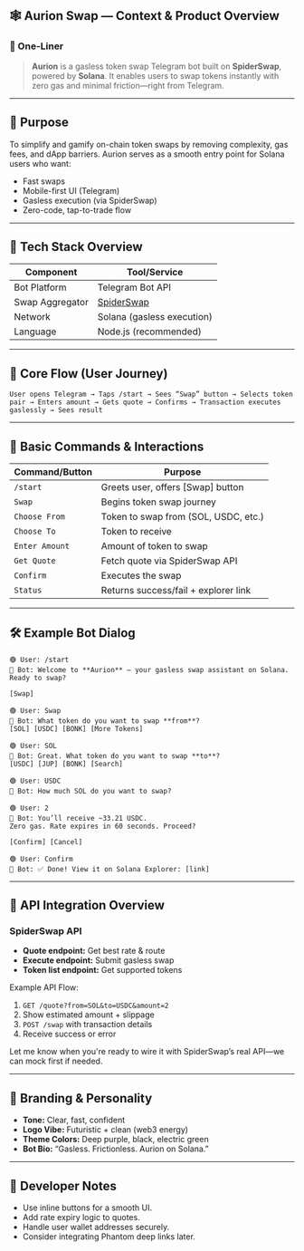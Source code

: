 ## 🕸️ Aurion Swap — Context & Product Overview

### 📌 One-Liner

> **Aurion** is a gasless token swap Telegram bot built on **SpiderSwap**, powered by **Solana**. It enables users to swap tokens instantly with zero gas and minimal friction—right from Telegram.

---

## 🚀 Purpose

To simplify and gamify on-chain token swaps by removing complexity, gas fees, and dApp barriers. Aurion serves as a smooth entry point for Solana users who want:

- Fast swaps
- Mobile-first UI (Telegram)
- Gasless execution (via SpiderSwap)
- Zero-code, tap-to-trade flow

---

## 🔧 Tech Stack Overview

| Component       | Tool/Service                         |
| --------------- | ------------------------------------ |
| Bot Platform    | Telegram Bot API                     |
| Swap Aggregator | [SpiderSwap](https://spiderswap.xyz) |
| Network         | Solana (gasless execution)           |
| Language        | Node.js (recommended)                |

---

## 🧠 Core Flow (User Journey)

```plaintext
User opens Telegram → Taps /start → Sees “Swap” button → Selects token pair → Enters amount → Gets quote → Confirms → Transaction executes gaslessly → Sees result
```

---

## 🧱 Basic Commands & Interactions

| Command/Button | Purpose                              |
| -------------- | ------------------------------------ |
| `/start`       | Greets user, offers \[Swap] button   |
| `Swap`         | Begins token swap journey            |
| `Choose From`  | Token to swap from (SOL, USDC, etc.) |
| `Choose To`    | Token to receive                     |
| `Enter Amount` | Amount of token to swap              |
| `Get Quote`    | Fetch quote via SpiderSwap API       |
| `Confirm`      | Executes the swap                    |
| `Status`       | Returns success/fail + explorer link |

---

## 🛠️ Example Bot Dialog

```plaintext
🟢 User: /start
🤖 Bot: Welcome to **Aurion** — your gasless swap assistant on Solana. Ready to swap?

[Swap]

🟢 User: Swap
🤖 Bot: What token do you want to swap **from**?
[SOL] [USDC] [BONK] [More Tokens]

🟢 User: SOL
🤖 Bot: Great. What token do you want to swap **to**?
[USDC] [JUP] [BONK] [Search]

🟢 User: USDC
🤖 Bot: How much SOL do you want to swap?

🟢 User: 2
🤖 Bot: You’ll receive ~33.21 USDC.
Zero gas. Rate expires in 60 seconds. Proceed?

[Confirm] [Cancel]

🟢 User: Confirm
🤖 Bot: ✅ Done! View it on Solana Explorer: [link]
```

---

## 🔗 API Integration Overview

### SpiderSwap API

- **Quote endpoint:** Get best rate & route
- **Execute endpoint:** Submit gasless swap
- **Token list endpoint:** Get supported tokens

Example API Flow:

1. `GET /quote?from=SOL&to=USDC&amount=2`
2. Show estimated amount + slippage
3. `POST /swap` with transaction details
4. Receive success or error

Let me know when you're ready to wire it with SpiderSwap’s real API—we can mock first if needed.

---

## 🎨 Branding & Personality

- **Tone:** Clear, fast, confident
- **Logo Vibe:** Futuristic + clean (web3 energy)
- **Theme Colors:** Deep purple, black, electric green
- **Bot Bio:** “Gasless. Frictionless. Aurion on Solana.”

---

## 📌 Developer Notes

- Use inline buttons for a smooth UI.
- Add rate expiry logic to quotes.
- Handle user wallet addresses securely.
- Consider integrating Phantom deep links later.
